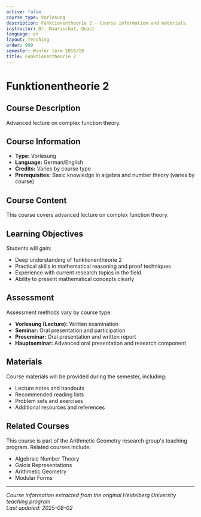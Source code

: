 ```yaml
---
active: false
course_type: Vorlesung
description: Funktionentheorie 2 - Course information and materials.
instructor: Dr. Maurischat, Quast
language: en
layout: teaching
order: 999
semester: Winter term 2018/19
title: Funktionentheorie 2
---
```


# Funktionentheorie 2

## Course Description 

Advanced lecture on complex function theory.

## Course Information 

- **Type:** Vorlesung
- **Language:** German/English
- **Credits:** Varies by course type
- **Prerequisites:** Basic knowledge in algebra and number theory (varies by course)

## Course Content 

This course covers advanced lecture on complex function theory.

## Learning Objectives 

Students will gain:
- Deep understanding of funktionentheorie 2
- Practical skills in mathematical reasoning and proof techniques
- Experience with current research topics in the field
- Ability to present mathematical concepts clearly

## Assessment 

Assessment methods vary by course type:
- **Vorlesung (Lecture):** Written examination
- **Seminar:** Oral presentation and participation
- **Proseminar:** Oral presentation and written report
- **Hauptseminar:** Advanced oral presentation and research component

## Materials 

Course materials will be provided during the semester, including:
- Lecture notes and handouts
- Recommended reading lists
- Problem sets and exercises
- Additional resources and references

## Related Courses 

This course is part of the Arithmetic Geometry research group's teaching program. Related courses include:
- Algebraic Number Theory
- Galois Representations
- Arithmetic Geometry
- Modular Forms

---

*Course information extracted from the original Heidelberg University teaching program*  
*Last updated: 2025-08-02*